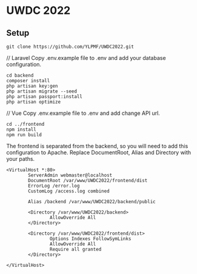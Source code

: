 # UWDC 2022

## Setup
```
git clone https://github.com/YLPMF/UWDC2022.git
```

// Laravel
Copy .env.example file to .env and add your database configuration.
```
cd backend 
composer install
php artisan key:gen
php artisan migrate --seed
php artisan passport:install
php artisan optimize
```

// Vue
Copy .env.example file to .env and add change API url.
```
cd ../frontend
npm install
npm run build
```

The frontend is separated from the backend, so you will need to add this configuration to Apache.
Replace DocumentRoot, Alias and Directory with your paths.
```
<VirtualHost *:80>
        ServerAdmin webmaster@localhost
        DocumentRoot /var/www/UWDC2022/frontend/dist
        ErrorLog /error.log
        CustomLog /access.log combined

        Alias /backend /var/www/UWDC2022/backend/public

        <Directory /var/www/UWDC2022/backend>
                AllowOverride All
        </Directory>

        <Directory /var/www/UWDC2022/frontend/dist>
                Options Indexes FollowSymLinks
                AllowOverride All
                Require all granted
        </Directory>

</VirtualHost>
```